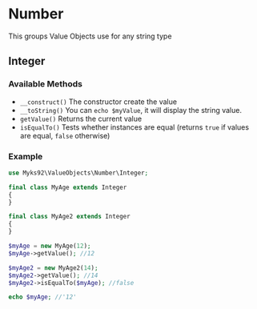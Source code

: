 # Number
This groups Value Objects use for any string type

## Integer
### Available Methods
* `__construct()` The constructor create the value
* `__toString()` You can `echo $myValue`, it will display the string value.
* `getValue()` Returns the current value
* `isEqualTo()` Tests whether instances are equal (returns `true` if values are equal, `false` otherwise)

### Example
```php
use Myks92\ValueObjects\Number\Integer;

final class MyAge extends Integer
{
}

final class MyAge2 extends Integer
{
}

$myAge = new MyAge(12);
$myAge->getValue(); //12

$myAge2 = new MyAge2(14);
$myAge2->getValue(); //14
$myAge2->isEqualTo($myAge); //false

echo $myAge; //'12'
```